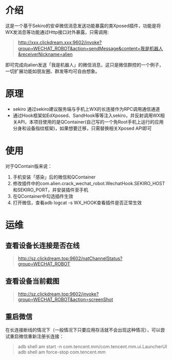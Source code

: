 # 介绍
这是一个基于Sekiro的安卓微信消息发送功能暴露的类Xposed插件，功能是将WX发消息等功能通过Http接口对外暴露，只需调用:

> http://xxx.clickdream.xxx:9602/invoke?group=WECHAT_ROBOT&action=sendMessage&content=我是机器人&receiverNickname=alien

即可完成向alien发送「我是机器人」的微信消息，这只是微信群控的一个例子，一切扩展功能如朋友圈、群发等均可自由想象。

# 原理
- sekiro 通过sekiro建议服务端与手机上WX的长连接作为RPC调用通信通道
- 通过Hook框架如EdXposed、SandHook等等注入sekiro，并反射调用WX相关API，本项目使用的是QContainer(自己写的一个免Root手机上运行的应用分身和设备指纹框架)，如果想要迁移，只需替换相关Xposed API即可

# 使用
对于QContain版来说：
1. 手机安装「感染」后的微信和QContainer
2. 修改插件中的com.alien.crack_wechat_robot.WechatHook.SEKIRO_HOST和SEKIRO_PORT，并安装插件至手机
3. 在QContainer中勾选插件生效
4. 打开微信，查看adb logcat -s WX_HOOK查看插件是否正常生效

# 运维
## 查看设备长连接是否在线
> http://sz.clickdream.top:9602/natChannelStatus?group=WECHAT_ROBOT

## 查看设备当前截图
> http://sz.clickdream.top:9602/invoke?group=WECHAT_ROBOT&action=screenShot

## 重启微信
在长连接断线的情况下（一般情况下只要应用存活就不会出现这种情况），可以尝试重启微信重新注册长连接：
> adb shell am start -n com.tencent.mm/com.tencent.mm.ui.LauncherUI
> adb shell am force-stop com.tencent.mm
